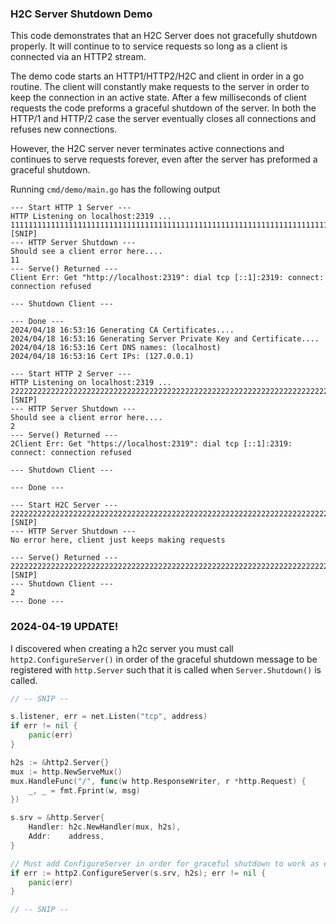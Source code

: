 ### H2C Server Shutdown Demo
This code demonstrates that an H2C Server does not gracefully shutdown properly. It will continue to
to service requests so long as a client is connected via an HTTP2 stream.

The demo code starts an HTTP1/HTTP2/H2C and client in order in a go routine. The client will constantly make requests 
to the server in order to keep the connection in an active state. After a few milliseconds of client requests
the code preforms a graceful shutdown of the server. In both the HTTP/1 and HTTP/2 case the server eventually
closes all connections and refuses new connections.

However, the H2C server never terminates active connections and continues to serve requests forever, even after the
server has preformed a graceful shutdown.

Running `cmd/demo/main.go` has the following output

```
--- Start HTTP 1 Server ---
HTTP Listening on localhost:2319 ...
111111111111111111111111111111111111111111111111111111111111111111111111111111111111 [SNIP]
--- HTTP Server Shutdown ---
Should see a client error here....
11
--- Serve() Returned ---
Client Err: Get "http://localhost:2319": dial tcp [::1]:2319: connect: connection refused

--- Shutdown Client ---

--- Done ---
2024/04/18 16:53:16 Generating CA Certificates....
2024/04/18 16:53:16 Generating Server Private Key and Certificate....
2024/04/18 16:53:16 Cert DNS names: (localhost)
2024/04/18 16:53:16 Cert IPs: (127.0.0.1)

--- Start HTTP 2 Server ---
HTTP Listening on localhost:2319 ...
22222222222222222222222222222222222222222222222222222222222222222222222222222222222  [SNIP]
--- HTTP Server Shutdown ---
Should see a client error here....
2
--- Serve() Returned ---
2Client Err: Get "https://localhost:2319": dial tcp [::1]:2319: connect: connection refused

--- Shutdown Client ---

--- Done ---

--- Start H2C Server ---
22222222222222222222222222222222222222222222222222222222222222222222222222222222222 [SNIP] 
--- HTTP Server Shutdown ---
No error here, client just keeps making requests

--- Serve() Returned ---
22222222222222222222222222222222222222222222222222222222222222222222222222222222222 [SNIP]
--- Shutdown Client ---
2
--- Done ---
```

### 2024-04-19 UPDATE!
I discovered when creating a h2c server you must call `http2.ConfigureServer()` in order of the graceful shutdown
message to be registered with `http.Server` such that it is called when `Server.Shutdown()` is called.
```go
// -- SNIP --

s.listener, err = net.Listen("tcp", address)
if err != nil {
	panic(err)
}

h2s := &http2.Server{}
mux := http.NewServeMux()
mux.HandleFunc("/", func(w http.ResponseWriter, r *http.Request) {
	_, _ = fmt.Fprint(w, msg)
})

s.srv = &http.Server{
	Handler: h2c.NewHandler(mux, h2s),
	Addr:    address,
}

// Must add ConfigureServer in order for graceful shutdown to work as expected.
if err := http2.ConfigureServer(s.srv, h2s); err != nil {
	panic(err)
}

// -- SNIP --
```
